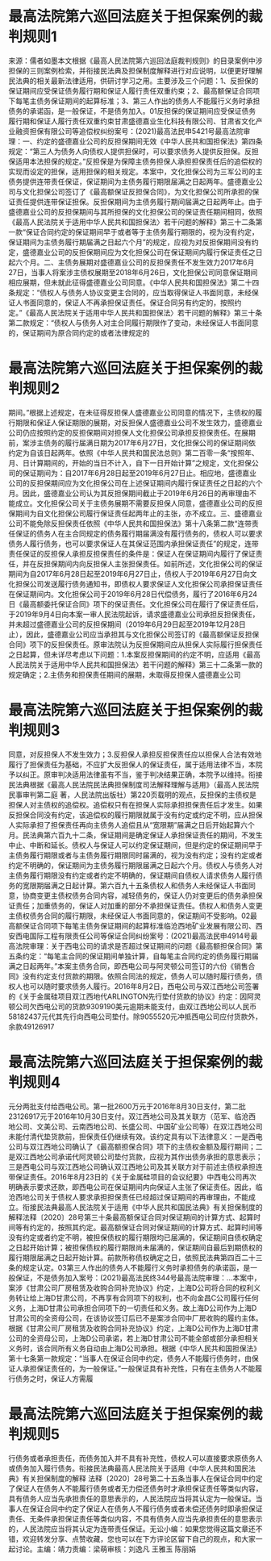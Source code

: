 # 最高法院第六巡回法庭关于担保案例的裁判规则1

来源：儒者如墨本文根据《最高人民法院第六巡回法庭裁判规则》的目录案例中涉担保的三则案例检索，并衔接民法典及担保制度解释进行对应说明，以便更好理解民法典的相关最新法律适用，供研讨学习之用。主要涉及三个问题：1、反担保的保证期间应受保证债务履行期和保证人履行责任双重约束；2、最高额保证合同项下每笔主债务保证期间的起算标准；3、第三人作出的债务人不能履行义务时承担债务的承诺函，是一般保证，不是债务加入。01反担保的保证期间应受保证债务履行期和保证人履行责任双重约束甘肃盛德嘉业生化科技有限公司、甘肃省文化产业融资担保有限公司等追偿权纠纷案号：(2021)最高法民申5421号最高法院审理：一、约定的盛德嘉业公司的反担保期间无效《中华人民共和国担保法》第四条规定：“第三人为债务人向债权人提供担保时，可以要求债务人提供反担保。反担保适用本法担保的规定。”反担保是为保障主债务担保人承担担保责任后的追偿权的实现而设定的担保，适用担保的相关规定。本案中，文化担保公司为三军公司的主债务提供连带责任保证，保证期间为主债务履行期限届满之日起两年。盛德嘉业公司与文化担保公司签订了《最高额保证反担保合同》，为文化担保公司所承担的保证责任提供连带保证担保。反担保期间为主债务履行期间届满之日起两年止。由于盛德嘉业公司的反担保期间与其所担保的文化担保公司的保证责任期间相同，依照《最高人民法院关于适用中华人民共和国担保法〉若干问题的解释》第三十二条第一款“保证合同约定的保证期间早于或者等于主债务履行期限的，视为没有约定，保证期间为主债务履行期届满之日起六个月”的规定，应视为对反担保期间没有约定，盛德嘉业公司的反担保期间应为文化担保公司在保证期间内履行保证责任之日起六个月。二、主债务展期对盛德嘉业公司的反担保责任不发生效力2017年6月27日，当事人将案涉主债权展期至2018年6月26日，文化担保公司同意保证期间相应展期，但未就此征得盛德嘉业公司同意。《中华人民共和国担保法》第二十四条规定：“债权人与债务人协议变更主合同的，应当取得保证人书面同意，未经保证人书面同意的，保证人不再承担保证责任。保证合同另有约定的，按照约定。”《最高人民法院关于适用中华人民共和国担保法〉若干问题的解释》第三十条第二款规定：“债权人与债务人对主合同履行期限作了变动，未经保证人书面同意的，保证期间为原合同约定的或者法律规定的

# 最高法院第六巡回法庭关于担保案例的裁判规则2

期间。”根据上述规定，在未征得反担保人盛德嘉业公司同意的情况下，主债权的履行期限和保证人保证期限的展期，对反担保人盛德嘉业公司不发生效力，盛德嘉业公司仍应按照约定的反担保期间对担保人文化担保公司承担反担保责任。在展期前，案涉主债务的履行届满日期为2017年6月27日，文化担保公司的保证期间依约定为自该日起两年。依照《中华人民共和国民法总则》第二百零一条“按照年、月、日计算期间的，开始的当日不计入，自下一日开始计算”之规定，文化担保公司的保证期间为：自2017年6月28日起至2019年6月27日止。相应地，盛德嘉业公司的反担保期间应为文化担保公司在上述保证期间内履行保证责任之日起的六个月。因此，盛德嘉业公司认为其反担保期间截止于2019年6月26日的再审理由不能成立。文化担保公司关于主债务展期不需要反担保人同意，盛德嘉业公司的反担保期间为自文化担保公司履行保证责任起两年止的主张，亦不成立。三、盛德嘉业公司不能免除反担保责任依照《中华人民共和国担保法》第十八条第二款“连带责任保证的债务人在主合同规定的债务履行期届满没有履行债务的，债权人可以要求债务人履行债务，也可以要求保证人在其保证范围内承担保证责任”的规定，连带责任保证的反担保人承担反担保责任的条件是：保证人在保证期间内履行了保证责任，并在反担保期间内向反担保人主张担保责任。如前所述，文化担保公司的保证期间为自2017年6月28日起至2019年6月27日止，债权人于2019年6月27日向文化担保公司发送履行债务通知书，即债权人要求保证人文化担保公司承担保证责任在保证期间内。文化担保公司于2019年6月28日代偿债务，履行了2016年6月24日《最高额委托保证合同》项下的保证责任。文化担保公司在履行了保证责任后，于2019年9月4日向本案一审人民法院起诉，请求盛德嘉业公司承担反担保责任，并未超过盛德嘉业公司的反担保期间（2019年6月29日起至2019年12月28日止），因此，盛德嘉业公司应当承担其与文化担保公司签订的《最高额保证反担保合同》项下的反担保责任。原审法院认为反担保期间应从担保人实际履行担保责任之日起算，但未详尽考虑以下问题：1.本案反担保期间的约定不明，应适用《最高人民法院关于适用中华人民共和国担保法〉若干问题的解释》第三十二条第一款的规定确定；2.主债务和担保责任期间的展期，未取得反担保人盛德嘉业公司

# 最高法院第六巡回法庭关于担保案例的裁判规则3

同意，对反担保人不发生效力；3.反担保人承担反担保责任应以担保人合法有效地履行了担保责任为基础，不应扩大反担保人的保证责任，属于适用法律不当，本院予以纠正。原审判决适用法律虽有不当，鉴于判决结果正确，本院予以维持。衔接民法典根据《最高人民法院民法典担保制度司法解释理解与适用》（最高人民法院民事审判第二庭 著，人民法院出版社）第220页载明的观点，反担保的主债权是担保人对主债权的追偿权。追偿权只有在担保人实际承担担保责任后才发生。如果反担保合同没有约定，该追偿权的履行期限就属于没有约定或约定不明，应从担保人实际承担了担保责任再向主债务人追偿且从“宽限期”届满之日后开始起算六个月。民法典第六百九十二条，保证期间是确定保证人承担保证责任的期间，不发生中止、中断和延长。债权人与保证人可以约定保证期间，但是约定的保证期间早于主债务履行期限或者与主债务履行期限同时届满的，视为没有约定；没有约定或者约定不明确的，保证期间为主债务履行期限届满之日起六个月。债权人与债务人对主债务履行期限没有约定或者约定不明确的，保证期间自债权人请求债务人履行债务的宽限期届满之日起计算。第六百九十五条债权人和债务人未经保证人书面同意，协商变更主债权债务合同内容，减轻债务的，保证人仍对变更后的债务承担保证责任；加重债务的，保证人对加重的部分不承担保证责任。债权人和债务人变更主债权债务合同的履行期限，未经保证人书面同意的，保证期间不受影响。02最高额保证合同项下每笔主债务保证期间的起算标准临沧西地矿业发展有限公司、西安西电国际工程有限责任公司等保证合同纠纷案号：(2021)最高法民申4914号最高法院审理：关于西电公司的请求是否超过保证期间的问题《最高额担保合同》第五条约定：“每笔主合同的保证期间单独计算，自每笔主合同约定的债务履行期届满之日起两年。”本案主债务合同，即西电公司与阿灵顿公司签订的六份《销售合同》没有约定支付货款的期限。依照合同法的规定，债务人可以随时履行债务，债权人也可以随时要求债务人履行。2016年8月2日，西电公司与双江西地公司签署的《关于金属硅项目双江西地代ARLINGTON先行垫付货款的协议》约定：因阿灵顿公司欠西电公司的货款9309190美元逾期未能支付，由双江西地公司以人民币58182437元代其先行向西电公司垫付。除9055520元冲抵西电公司应付货款外，余款49126917

# 最高法院第六巡回法庭关于担保案例的裁判规则4

元分两批支付给西电公司。第一批2600万元于2016年8月30日支付，第二批23126917元于2016年10月30日支付。双江西地公司及其关联方（范军、临沧西地公司、文美公司、云南西地公司、长盛公司、中国矿业公司等）在双江西地公司未能付清代垫货款前，担保责任仍继续有效。该约定具有以下法律意义：一是西电公司与双江西地公司确认了《最高额担保合同》项下的主债权金额及履行期间；二是双江西地公司承诺代阿灵顿公司垫付货款，应视为其作出债务承担的意思表示；三是西电公司与双江西地公司确认双江西地公司及其关联方对于前述主债权承担连带保证责任。2016年8月23日的《关于金属硅项目的会议纪要》中西电公司再次明确表示要求还款，即西电公司在保证期间内向保证人主张了保证责任。因此，临沧西地公司关于债权人要求承担担保责任已经超过保证期间的再审理由，不能成立。衔接民法典最高人民法院关于适用《中华人民共和国民法典》有关担保制度的解释法释〔2020〕28号第三十条最高额保证合同对保证期间的计算方式、起算时间等有约定的，按照其约定。最高额保证合同对保证期间的计算方式、起算时间等没有约定或者约定不明，被担保债权的履行期限均已届满的，保证期间自债权确定之日起开始计算；被担保债权的履行期限尚未届满的，保证期间自最后到期债权的履行期限届满之日起开始计算。前款所称债权确定之日，依照民法典第四百二十三条的规定认定。03第三人作出的债务人不能履行义务时承担债务的承诺函，是一般保证，不是债务加入案号：(2021)最高法民终344号最高法院审理：…本案中，案涉《甘肃公司厂房租赁及收购合同补充协议》约定，上海D公司将合同的权利义务转让给上海D甘肃公司，不再享有合同项下的权利，也不向金昌C公司履行任何义务，上海D甘肃公司承担合同项下的一切责任和义务。故上海D公司作为上海D甘肃公司的全资母公司，在该协议签订后已不是案涉合同中厂房收购的履约主体。根据《甘肃公司厂房租赁及收购合同补充协议》约定，上海D公司作为上海D甘肃公司的全资母公司，上海D公司承诺，若上海D甘肃公司不能全部或部分承担相关义务时，该合同所有义务自动由上海D公司承担。根据《中华人民共和国担保法》第十七条第一款规定：“当事人在保证合同中约定，债务人不能履行债务时，由保证人承担保证责任的，为一般保证。”一般保证具有补充性，只有在主债务人不能履行债务之时，保证人方需履

# 最高法院第六巡回法庭关于担保案例的裁判规则5

行债务或者承担责任，而债务加入并不具有补充性，债权人可以直接要求原债务人或债务加入履行债务。衔接民法典最高人民法院关于适用《中华人民共和国民法典》有关担保制度的解释 法释〔2020〕28号第二十五条当事人在保证合同中约定了保证人在债务人不能履行债务或者无力偿还债务时才承担保证责任等类似内容，具有债务人应当先承担责任的意思表示的，人民法院应当将其认定为一般保证。当事人在保证合同中约定了保证人在债务人不履行债务或者未偿还债务时即承担保证责任、无条件承担保证责任等类似内容，不具有债务人应当先承担责任的意思表示的，人民法院应当将其认定为连带责任保证。无讼小编：如果您觉得这篇文章还不错，欢迎转发分享、点赞收藏，您也可以在下方评论区留下自己的观点，和大家一起讨论。主编：靖力责编：梁萌审核：刘逸凡 王雅玉 陈丽娟

